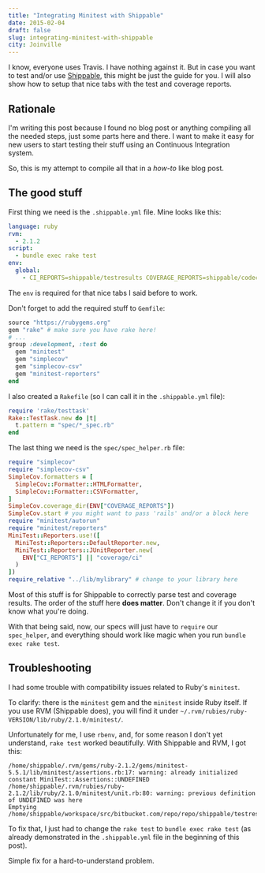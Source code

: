 ```yaml
---
title: "Integrating Minitest with Shippable"
date: 2015-02-04
draft: false
slug: integrating-minitest-with-shippable
city: Joinville
---
```


I know, everyone uses Travis. I have nothing against it. But in case you want to test and/or use [Shippable](http://shippable.com/), this might be just the guide for you. I will also show how to setup that nice tabs with the test and coverage reports.

## Rationale

I'm writing this post because I found no blog post or anything compiling all the needed steps, just some parts here and there. I want to make it easy for new users to start testing their stuff using an Continuous Integration system.

So, this is my attempt to compile all that in a *how-to* like blog post.

## The good stuff

First thing we need is the `.shippable.yml` file. Mine looks like this:

```yaml
language: ruby
rvm:
  - 2.1.2
script:
  - bundle exec rake test
env:
  global:
    - CI_REPORTS=shippable/testresults COVERAGE_REPORTS=shippable/codecoverage
```

The `env` is required for that nice tabs I said before to work.

Don't forget to add the required stuff to `Gemfile`:

```ruby
source "https://rubygems.org"
gem "rake" # make sure you have rake here!
# ...
group :development, :test do
  gem "minitest"
  gem "simplecov"
  gem "simplecov-csv"
  gem "minitest-reporters"
end
```

I also created a `Rakefile` (so I can call it in the `.shippable.yml` file):

```ruby
require 'rake/testtask'
Rake::TestTask.new do |t|
  t.pattern = "spec/*_spec.rb"
end
```

The last thing we need is the `spec/spec_helper.rb` file:

```ruby
require "simplecov"
require "simplecov-csv"
SimpleCov.formatters = [
  SimpleCov::Formatter::HTMLFormatter,
  SimpleCov::Formatter::CSVFormatter,
]
SimpleCov.coverage_dir(ENV["COVERAGE_REPORTS"])
SimpleCov.start # you might want to pass 'rails' and/or a block here
require "minitest/autorun"
require "minitest/reporters"
MiniTest::Reporters.use!([
  MiniTest::Reporters::DefaultReporter.new,
  MiniTest::Reporters::JUnitReporter.new(
    ENV["CI_REPORTS"] || "coverage/ci"
  )
])
require_relative "../lib/mylibrary" # change to your library here
```

Most of this stuff is for Shippable to correctly parse test and coverage results. The order of the stuff here **does matter**. Don't change it if you don't know what you're doing.

With that being said, now, our specs will just have to `require` our `spec_helper`, and everything should work like magic when you run `bundle exec rake test`.

## Troubleshooting

I had some trouble with compatibility issues related to Ruby's `minitest`.

To clarify: there is the `minitest` gem and the `minitest` inside Ruby itself. If you use RVM (Shippable does), you will find it under `~/.rvm/rubies/ruby-VERSION/lib/ruby/2.1.0/minitest/`.

Unfortunately for me, I use `rbenv`, and, for some reason I don't yet understand, `rake test` worked beautifully. With Shippable and RVM, I got this:

```
/home/shippable/.rvm/gems/ruby-2.1.2/gems/minitest-5.5.1/lib/minitest/assertions.rb:17: warning: already initialized constant MiniTest::Assertions::UNDEFINED
/home/shippable/.rvm/rubies/ruby-2.1.2/lib/ruby/2.1.0/minitest/unit.rb:80: warning: previous definition of UNDEFINED was here
Emptying /home/shippable/workspace/src/bitbucket.com/repo/repo/shippable/testresults
```

To fix that, I just had to change the `rake test` to `bundle exec rake test` (as already demonstrated in the `.shippable.yml` file in the beginning of this post). 

Simple fix for a hard-to-understand problem.